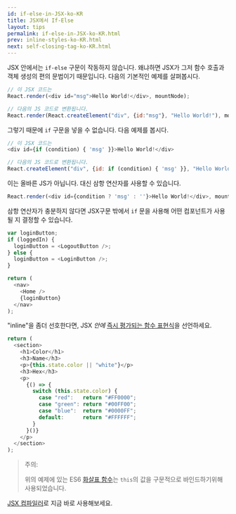 ```yaml
---
id: if-else-in-JSX-ko-KR
title: JSX에서 If-Else
layout: tips
permalink: if-else-in-JSX-ko-KR.html
prev: inline-styles-ko-KR.html
next: self-closing-tag-ko-KR.html
---
```


JSX 안에서는 `if-else` 구문이 작동하지 않습니다. 왜냐하면 JSX가 그저 함수 호출과 객체 생성의 편의 문법이기 때문입니다. 다음의 기본적인 예제를 살펴봅시다.

```js
// 이 JSX 코드는
React.render(<div id="msg">Hello World!</div>, mountNode);

// 다음의 JS 코드로 변환됩니다.
React.render(React.createElement("div", {id:"msg"}, "Hello World!"), mountNode);
```

그렇기 때문에 `if` 구문을 넣을 수 없습니다. 다음 예제를 봅시다.

```js
// 이 JSX 코드는
<div id={if (condition) { 'msg' }}>Hello World!</div>

// 다음의 JS 코드로 변환됩니다.
React.createElement("div", {id: if (condition) { 'msg' }}, "Hello World!");
```

이는 올바른 JS가 아닙니다. 대신 삼항 연산자를 사용할 수 있습니다.

```js
React.render(<div id={condition ? 'msg' : ''}>Hello World!</div>, mountNode);
```

삼항 연산자가 충분하지 않다면 JSX구문 밖에서 `if` 문을 사용해 어떤 컴포넌트가 사용될 지 결정할 수 있습니다.

```js
var loginButton;
if (loggedIn) {
  loginButton = <LogoutButton />;
} else {
  loginButton = <LoginButton />;
}

return (
  <nav>
    <Home />
    {loginButton}
  </nav>
);
```

"inline"을 좀더 선호한다면, JSX _안에_ [즉시 평가되는 함수 표현식](https://en.wikipedia.org/wiki/Immediately-invoked_function_expression)을 선언하세요.

```js
return (
  <section>
    <h1>Color</h1>
    <h3>Name</h3>
    <p>{this.state.color || "white"}</p>
    <h3>Hex</h3>
    <p>
      {() => {
        switch (this.state.color) {
          case "red":   return "#FF0000";
          case "green": return "#00FF00";
          case "blue":  return "#0000FF";
          default:      return "#FFFFFF";
        }
      }()}
    </p>
  </section>
);
```

> 주의:
>
> 위의 예제에 있는 ES6 [화살표 함수](https://developer.mozilla.org/en-US/docs/Web/JavaScript/Reference/Functions/Arrow_functions)는 `this`의 값을 구문적으로 바인드하기위해 사용되었습니다.

[JSX 컴파일러](/react/jsx-compiler.html)로 지금 바로 사용해보세요.
